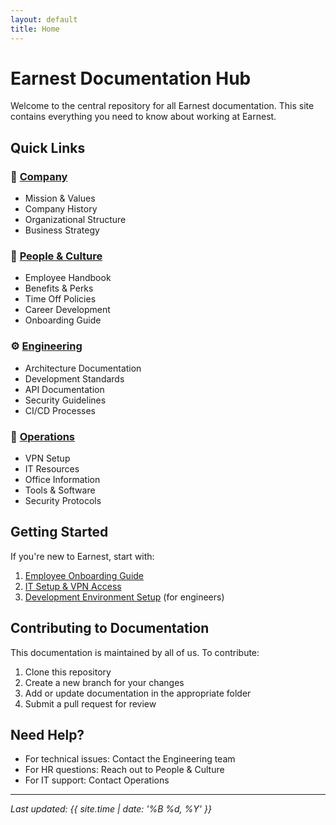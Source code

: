 ```yaml
---
layout: default
title: Home
---
```


# Earnest Documentation Hub

Welcome to the central repository for all Earnest documentation. This site contains everything you need to know about working at Earnest.

## Quick Links

### 🏢 [Company](/company/)
- Mission & Values
- Company History
- Organizational Structure
- Business Strategy

### 👥 [People & Culture](/people/)
- Employee Handbook
- Benefits & Perks
- Time Off Policies
- Career Development
- Onboarding Guide

### ⚙️ [Engineering](/engineering/)
- Architecture Documentation
- Development Standards
- API Documentation
- Security Guidelines
- CI/CD Processes

### 🔧 [Operations](/operations/)
- VPN Setup
- IT Resources
- Office Information
- Tools & Software
- Security Protocols

## Getting Started

If you're new to Earnest, start with:
1. [Employee Onboarding Guide](/people/onboarding)
2. [IT Setup & VPN Access](/operations/it-setup)
3. [Development Environment Setup](/engineering/dev-setup) (for engineers)

## Contributing to Documentation

This documentation is maintained by all of us. To contribute:
1. Clone this repository
2. Create a new branch for your changes
3. Add or update documentation in the appropriate folder
4. Submit a pull request for review

## Need Help?

- For technical issues: Contact the Engineering team
- For HR questions: Reach out to People & Culture
- For IT support: Contact Operations

---
*Last updated: {{ site.time | date: '%B %d, %Y' }}*